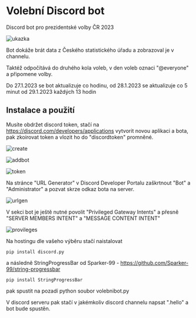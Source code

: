 # Volební Discord bot
Discord bot pro prezidentské volby ČR 2023

![ukazka](https://user-images.githubusercontent.com/59704825/212625003-b33bdaa6-9bf5-4a5b-bca4-6e90502151db.png)


Bot dokáže brát data z Českého statistického úřadu a zobrazoval je v channelu.

Taktéž odpočítává do druhého kola voleb, v den voleb oznaci "@everyone" a připomene volby.

Do 27.1.2023 se bot aktualizuje co hodinu, od 28.1.2023 se aktualizuje co 5 minut od 29.1.2023 každých 13 hodin



## Instalace a použití

Musíte obdržet discord token, stačí na https://discord.com/developers/applications vytvorit novou aplikaci a bota, pak zkoirovat token a vlozit ho do "discordtoken" promněné.

![create](https://user-images.githubusercontent.com/59704825/212624483-3a2aaf75-1674-4e5f-816e-ed0be07e2420.png)

![addbot](https://user-images.githubusercontent.com/59704825/212624495-66ad698b-b371-43e2-a7d2-abf2570b73b0.png)

![token](https://user-images.githubusercontent.com/59704825/212624498-cdd3f5c7-f2d1-4342-8169-b7ad5221e448.png)


Na stránce "URL Generator" v Discord Developer Portalu zaškrtnout "Bot" a "Administrator" a pozvat skrze odkaz bota na server.


![urlgen](https://user-images.githubusercontent.com/59704825/212623953-3a65f2d4-d608-42ce-bba9-9a946301162a.png)

V sekci bot je ještě nutné povolit "Privileged Gateway Intents" a přesně "SERVER MEMBERS INTENT" a "MESSAGE CONTENT INTENT"


![provileges](https://user-images.githubusercontent.com/59704825/212624180-e76b712b-3f91-40c6-8bec-da4587f33f3b.png)



Na hostingu dle vašeho výběru stačí naistalovat

```
pip install discord.py
```
a následně StringProgressBar od Sparker-99 - https://github.com/Sparker-99/string-progressbar

```
pip install StringProgressBar
```

pak spustit na pozadí python soubor volebnibot.py

V discord serveru pak stačí v jakémkoliv discord channelu napsat ".hello" a bot bude spustěn.





